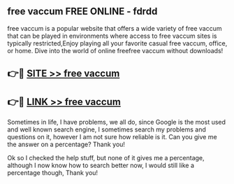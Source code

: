 ## free vaccum FREE ONLINE - fdrdd

free vaccum is a popular website that offers a wide variety of free vaccum that can be played in environments where access to free vaccum sites is typically restricted,Enjoy playing all your favorite casual free vaccum, office, or home. Dive into the world of online freefree vaccum without downloads!

## 👉🔴 [SITE >> free vaccum](http://news.freeplayer.one?title=free_vaccum&ref=FRRE)

## 👉🔴 [LINK >> free vaccum](http://news.freeplayer.one?title=free_vaccum&ref=FREE)

Sometimes in life, I have problems, we all do, since Google is the most used and well known search engine, I sometimes search my problems and questions on it, however I am not sure how reliable is it. Can you give me the answer on a percentage? Thank you!

Ok so I checked the help stuff, but none of it gives me a percentage, although I now know how to search better now, I would still like a percentage though, Thank you!